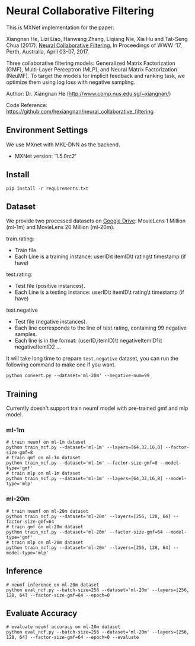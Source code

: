 # Neural Collaborative Filtering

This is MXNet implementation for the paper:

Xiangnan He, Lizi Liao, Hanwang Zhang, Liqiang Nie, Xia Hu and Tat-Seng Chua (2017). [Neural Collaborative Filtering.](http://dl.acm.org/citation.cfm?id=3052569) In Proceedings of WWW '17, Perth, Australia, April 03-07, 2017.

Three collaborative filtering models: Generalized Matrix Factorization (GMF), Multi-Layer Perceptron (MLP), and Neural Matrix Factorization (NeuMF). To target the models for implicit feedback and ranking task, we optimize them using log loss with negative sampling. 

Author: Dr. Xiangnan He (http://www.comp.nus.edu.sg/~xiangnan/)

Code Reference: https://github.com/hexiangnan/neural_collaborative_filtering

## Environment Settings
We use MXnet with MKL-DNN as the backend. 
- MXNet version:  '1.5.0rc2'

## Install
```
pip install -r requirements.txt
```

## Dataset

We provide two processed datasets on [Google Drive](https://drive.google.com/drive/folders/1qACR_Zhc2O2W0RrazzcepM2vJeh0MMdO?usp=sharing): MovieLens 1 Million (ml-1m) and MovieLens 20 Million (ml-20m).

train.rating: 
- Train file.
- Each Line is a training instance: userID\t itemID\t rating\t timestamp (if have)

test.rating:
- Test file (positive instances). 
- Each Line is a testing instance: userID\t itemID\t rating\t timestamp (if have)

test.negative
- Test file (negative instances).
- Each line corresponds to the line of test.rating, containing 99 negative samples.  
- Each line is in the format: (userID,itemID)\t negativeItemID1\t negativeItemID2 ...

It will take long time to prepare `test.negative` dataset, you can run the following command to make one if you want.

```
python convert.py --dataset='ml-20m' --negative-num=99
```

## Training

Currently doesn't support train neumf model with pre-trained gmf and mlp model.

### ml-1m

```
# train neumf on ml-1m dataset
python train_ncf.py --dataset='ml-1m' --layers=[64,32,16,8] --factor-size-gmf=8
# train gmf on ml-1m dataset
python train_ncf.py --dataset='ml-1m' --factor-size-gmf=8 --model-type='gmf'
# train mlp on ml-1m dataset
python train_ncf.py --dataset='ml-1m' --layers=[64,32,16,8] --model-type='mlp'
```

### ml-20m

```
# train neumf on ml-20m dataset
python train_ncf.py --dataset='ml-20m' --layers=[256, 128, 64] --factor-size-gmf=64
# train gmf on ml-20m dataset
python train_ncf.py --dataset='ml-20m' --factor-size-gmf=64 --model-type='gmf'
# train mlp on ml-20m dataset
python train_ncf.py --dataset='ml-20m' --layers=[256, 128, 64] --model-type='mlp'
```

## Inference

```
# neumf inference on ml-20m dataset
python eval_ncf.py --batch-size=256 --dataset='ml-20m' --layers=[256, 128, 64] --factor-size-gmf=64 --epoch=0
```

## Evaluate Accuracy

```
# evaluate neumf accuracy on ml-20m dataset
python eval_ncf.py --batch-size=256 --dataset='ml-20m' --layers=[256, 128, 64] --factor-size-gmf=64 --epoch=0 --evaluate 
```